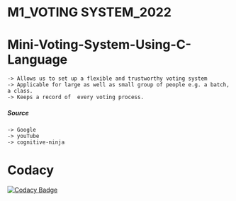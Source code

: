 # M1_VOTING SYSTEM_2022
# Mini-Voting-System-Using-C-Language

    -> Allows us to set up a flexible and trustworthy voting system
    -> Applicable for large as well as small group of people e.g. a batch, a class.
    -> Keeps a record of  every voting process.


##### Source 
    -> Google
    -> youTube
    -> cognitive-ninja
# Codacy
[![Codacy Badge](https://app.codacy.com/project/badge/Grade/adf02f7af85f4a45ac43cf24f91ee885)](https://www.codacy.com/gh/vinaydugyala/M1_VOTING-SYSTEM_2022/dashboard?utm_source=github.com&amp;utm_medium=referral&amp;utm_content=vinaydugyala/M1_VOTING-SYSTEM_2022&amp;utm_campaign=Badge_Grade)
